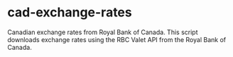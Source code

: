# cad-exchange-rates
Canadian exchange rates from Royal Bank of Canada.
This script downloads exchange rates using the RBC Valet API from the Royal Bank of Canada.
